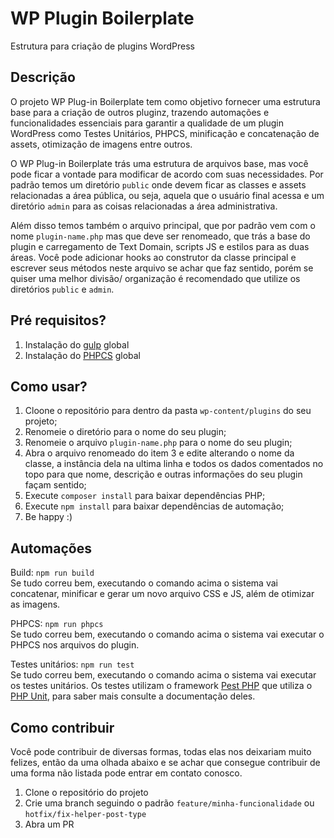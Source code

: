 # WP Plugin Boilerplate

Estrutura para criação de plugins WordPress

## Descrição

O projeto WP Plug-in Boilerplate tem como objetivo fornecer uma estrutura base para a criação de outros pluginz, trazendo automações e funcionalidades essenciais para garantir a qualidade de um plugin WordPress como Testes Unitários, PHPCS, minificação e concatenação de assets, otimização de imagens entre outros.

O WP Plug-in Boilerplate trás uma estrutura de arquivos base, mas você pode ficar a vontade para modificar de acordo com suas necessidades. Por padrão temos um diretório `public` onde devem ficar as classes e assets relacionadas a área pública, ou seja, aquela que o usuário final acessa e um diretório `admin` para as coisas relacionadas a área administrativa.

Além disso temos também o arquivo principal, que por padrão vem com o nome `plugin-name.php` mas que deve ser renomeado, que trás a base do plugin e carregamento de Text Domain, scripts JS e estilos para as duas áreas. Você pode adicionar hooks ao construtor da classe principal e escrever seus métodos neste arquivo se achar que faz sentido, porém se quiser uma melhor divisão/ organização é recomendado que utilize os diretórios `public` e `admin`.

## Pré requisitos?

1. Instalação do [gulp](https://www.npmjs.com/package/gulp) global
2. Instalação do [PHPCS](https://docs.wpvip.com/how-tos/php_codesniffer/) global

## Como usar?

1. Cloone o repositório para dentro da pasta `wp-content/plugins` do seu projeto;
2. Renomeie o diretório para o nome do seu plugin;
3. Renomeie o arquivo `plugin-name.php` para o nome do seu plugin;
4. Abra o arquivo renomeado do item 3 e edite alterando o nome da classe, a instância dela na ultima linha e todos os dados comentados no topo para que nome, descrição e outras informações do seu plugin façam sentido;
5. Execute `composer install` para baixar dependências PHP;
6. Execute `npm install` para baixar dependências de automação;
7. Be happy :)

## Automações

Build: `npm run build`  
Se tudo correu bem, executando o comando acima o sistema vai concatenar, minificar e gerar um novo arquivo CSS e JS, além de otimizar as imagens.

PHPCS: `npm run phpcs`  
Se tudo correu bem, executando o comando acima o sistema vai executar o PHPCS nos arquivos do plugin.

Testes unitários: `npm run test`  
Se tudo correu bem, executando o comando acima o sistema vai executar os testes unitários. Os testes utilizam o framework [Pest PHP](https://pestphp.com/) que utiliza o [PHP Unit](https://phpunit.de/), para saber mais consulte a documentação deles.

## Como contribuir

Você pode contribuir de diversas formas, todas elas nos deixariam muito felizes, então da uma olhada abaixo e se achar que consegue contribuir de uma forma não listada pode entrar em contato conosco.

1. Clone o repositório do projeto
2. Crie uma branch seguindo o padrão `feature/minha-funcionalidade` ou `hotfix/fix-helper-post-type`
3. Abra um PR